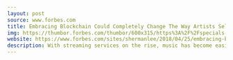 ```yaml
---
layout: post
source: www.forbes.com
title: Embracing Blockchain Could Completely Change The Way Artists Sell Music And Interact With Fans
img: https://thumbor.forbes.com/thumbor/600x315/https%3A%2F%2Fspecials-images.forbesimg.com%2Fdam%2Fimageserve%2F950858038%2F960x0.jpg%3Ffit%3Dscale
website: https://www.forbes.com/sites/shermanlee/2018/04/25/embracing-blockchain-could-completely-change-the-way-artists-sell-music-and-interact-with-fans/#3fc483f01a25
description: With streaming services on the rise, music has become easier to consume than ever before. But are artists seeing their fair share? Blockchain has the potential to change the way music rights are controlled and shared.
---
```

